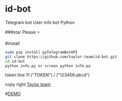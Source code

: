 # id-bot
Telegram bot User info bot  Python 

###star Please :star:

#install

```sh
sudo pip install pyTelegramBotAPI
git clone https://github.com/taylor-team/id-bot.git
cd id-bot
python info.py or screen python info.py
```

token line 11  ("TOKEN")   /  ("123456:abcd")

copy right [Taylor team](https://github.com/taylor-team)


#[DEMO](https://telegram.me/ID_bot_robot)

